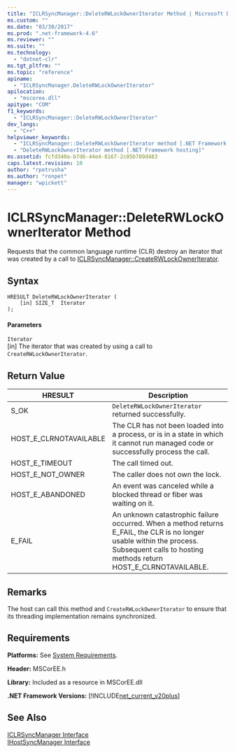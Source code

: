 ```yaml
---
title: "ICLRSyncManager::DeleteRWLockOwnerIterator Method | Microsoft Docs"
ms.custom: ""
ms.date: "03/30/2017"
ms.prod: ".net-framework-4.6"
ms.reviewer: ""
ms.suite: ""
ms.technology: 
  - "dotnet-clr"
ms.tgt_pltfrm: ""
ms.topic: "reference"
apiname: 
  - "ICLRSyncManager.DeleteRWLockOwnerIterator"
apilocation: 
  - "mscoree.dll"
apitype: "COM"
f1_keywords: 
  - "ICLRSyncManager::DeleteRWLockOwnerIterator"
dev_langs: 
  - "C++"
helpviewer_keywords: 
  - "ICLRSyncManager::DeleteRWLockOwnerIterator method [.NET Framework hosting]"
  - "DeleteRWLockOwnerIterator method [.NET Framework hosting]"
ms.assetid: fcfd340a-b7d6-44e4-8167-2c05b789d483
caps.latest.revision: 10
author: "rpetrusha"
ms.author: "ronpet"
manager: "wpickett"
---
```

# ICLRSyncManager::DeleteRWLockOwnerIterator Method
Requests that the common language runtime (CLR) destroy an iterator that was created by a call to [ICLRSyncManager::CreateRWLockOwnerIterator](../../../../docs/framework/unmanaged-api/hosting/iclrsyncmanager-createrwlockowneriterator-method.md).  
  
## Syntax  
  
```  
HRESULT DeleteRWLockOwnerIterator (  
    [in] SIZE_T  Iterator  
);  
```  
  
#### Parameters  
 `Iterator`  
 [in] The iterator that was created by using a call to `CreateRWLockOwnerIterator`.  
  
## Return Value  
  
|HRESULT|Description|  
|-------------|-----------------|  
|S_OK|`DeleteRWLockOwnerIterator` returned successfully.|  
|HOST_E_CLRNOTAVAILABLE|The CLR has not been loaded into a process, or is in a state in which it cannot run managed code or successfully process the call.|  
|HOST_E_TIMEOUT|The call timed out.|  
|HOST_E_NOT_OWNER|The caller does not own the lock.|  
|HOST_E_ABANDONED|An event was canceled while a blocked thread or fiber was waiting on it.|  
|E_FAIL|An unknown catastrophic failure occurred. When a method returns E_FAIL, the CLR is no longer usable within the process. Subsequent calls to hosting methods return HOST_E_CLRNOTAVAILABLE.|  
  
## Remarks  
 The host can call this method and `CreateRWLockOwnerIterator` to ensure that its threading implementation remains synchronized.  
  
## Requirements  
 **Platforms:** See [System Requirements](../../../../docs/framework/getting-started/system-requirements.md).  
  
 **Header:** MSCorEE.h  
  
 **Library:** Included as a resource in MSCorEE.dll  
  
 **.NET Framework Versions:** [!INCLUDE[net_current_v20plus](../../../../includes/net-current-v20plus-md.md)]  
  
## See Also  
 [ICLRSyncManager Interface](../../../../docs/framework/unmanaged-api/hosting/iclrsyncmanager-interface.md)   
 [IHostSyncManager Interface](../../../../docs/framework/unmanaged-api/hosting/ihostsyncmanager-interface.md)